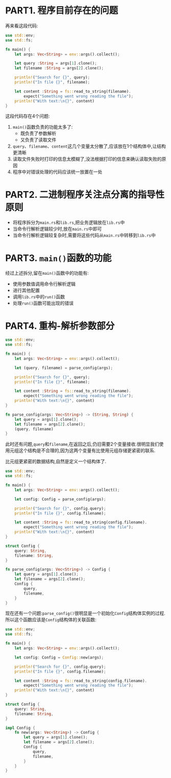 # PART1. 程序目前存在的问题

再来看这段代码:

```rust
use std::env;
use std::fs;

fn main() {
    let args: Vec<String> = env::args().collect();

    let query :String = args[1].clone();
    let filename :String = args[2].clone();

    println!("Search for {}", query);
    println!("In file {}", filename);

    let content :String = fs::read_to_string(filename).
        expect("Something went wrong reading the file");
    println!("With text:\n{}", content)
}
```

这段代码存在4个问题:

1. `main()`函数负责的功能太多了:
    - 既负责了参数解析
    - 又负责了读取文件
2. `query`、`filename`、`content`这几个变量太分散了,应该放在1个结构体中,让结构更清晰
3. 读取文件失败时打印的信息太模糊了,没法根据打印的信息来确认读取失败的原因
4. 程序中对错误处理的代码应该统一放置在一处

# PART2. 二进制程序关注点分离的指导性原则

- 将程序拆分为`main.rs`和`lib.rs`,把业务逻辑放在`lib.rs`中
- 当命令行解析逻辑较少时,放在`main.rs`中即可
- 当命令行解析逻辑较复杂时,需要将这些代码从`main.rs`中转移到`lib.rs`中

# PART3. `main()`函数的功能

经过上述拆分,留在`main()`函数中的功能有:

- 使用参数值调用命令行解析逻辑
- 进行其他配置
- 调用`lib.rs`中的`run()`函数
- 处理`run()`函数可能出现的错误

# PART4. 重构-解析参数部分

```rust
use std::env;
use std::fs;

fn main() {
    let args: Vec<String> = env::args().collect();

    let (query, filename) = parse_config(args);

    println!("Search for {}", query);
    println!("In file {}", filename);

    let content :String = fs::read_to_string(filename).
        expect("Something went wrong reading the file");
    println!("With text:\n{}", content)
}

fn parse_config(args: Vec<String>) -> (String, String) {
    let query = args[1].clone();
    let filename = args[2].clone();
    (query, filename)
}
```

此时还有问题,`query`和`filename`,在返回之后,仍旧需要2个变量接收.很明显我们使用元组这个结构是不合理的,因为这两个变量有比使用元组存储更紧密的联系.

比元组更紧密的数据结构,自然是定义一个结构体了.

```rust
use std::env;
use std::fs;

fn main() {
    let args: Vec<String> = env::args().collect();

    let config: Config = parse_config(args);

    println!("Search for {}", config.query);
    println!("In file {}", config.filename);

    let content :String = fs::read_to_string(config.filename).
        expect("Something went wrong reading the file");
    println!("With text:\n{}", content)
}

struct Config {
    query: String,
    filename: String,
}

fn parse_config(args: Vec<String>) -> Config {
    let query = args[1].clone();
    let filename = args[2].clone();
    Config {
        query,
        filename,
    }
}
```

现在还有一个问题:`parse_config()`很明显是一个初始化`Config`结构体实例的过程.所以这个函数应该是`Config`结构体的关联函数:

```rust
use std::env;
use std::fs;

fn main() {
    let args: Vec<String> = env::args().collect();

    let config: Config = Config::new(args);

    println!("Search for {}", config.query);
    println!("In file {}", config.filename);

    let content :String = fs::read_to_string(config.filename).
        expect("Something went wrong reading the file");
    println!("With text:\n{}", content)
}

struct Config {
    query: String,
    filename: String,
}

impl Config {
    fn new(args: Vec<String>) -> Config {
        let query = args[1].clone();
        let filename = args[2].clone();
        Config {
            query,
            filename,
        }
    }
}
```